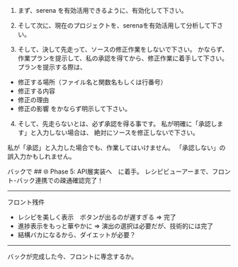 1. まず、serena を有効活用できるように、有効化して下さい。

2. そして次に、現在のプロジェクトを、serenaを有効活用して分析して下さい。

3. そして、決して先走って、ソースの修正作業をしないで下さい。
かならず、作業プランを提示して、私の承認を得てから、修正作業に着手して下さい。
プランを提示する際は、
- 修正する場所（ファイル名と関数名もしくは行番号）
- 修正する内容
- 修正の理由
- 修正の影響
をかならず明示して下さい。

4. そして、先走らないとは、必ず承認を得る事です。
私が明確に「承認します」と入力しない場合は、
絶対にソースを修正しないで下さい。

私が「承認」と入力した場合でも、作業してはいけません。
「承認しない」の誤入力かもしれません。

バックで ## 🌐 Phase 5: API層実装へ　に着手。
レシピビューアーまで、フロント-バック連携での疎通確認完了！

---
フロント残件
- レシピを美しく表示　ボタンが出るのが遅すぎる ⇒ 完了
- 進捗表示をもっと華やかに ⇒ 演出の選択は必要だが、技術的には完了
- 結構バカになるから、ダイエットが必要？

---
バックが完成した今、フロントに専念するか。